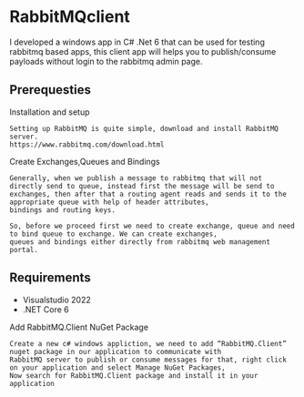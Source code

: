 # RabbitMQclient
I developed a windows app in C# .Net 6 that can be used for testing rabbitmq based apps, this client app will helps you to publish/consume payloads without login to the rabbitmq admin page.


## Prerequesties
Installation and setup
```
Setting up RabbitMQ is quite simple, download and install RabbitMQ server.
https://www.rabbitmq.com/download.html
```

Create Exchanges,Queues and Bindings
```
Generally, when we publish a message to rabbitmq that will not directly send to queue, instead first the message will be send to 
exchanges, then after that a routing agent reads and sends it to the appropriate queue with help of header attributes, 
bindings and routing keys.

So, before we proceed first we need to create exchange, queue and need to bind queue to exchange. We can create exchanges, 
queues and bindings either directly from rabbitmq web management portal.
```
## Requirements

* Visualstudio 2022
* .NET Core 6

Add RabbitMQ.Client NuGet Package
```
Create a new c# windows appliction, we need to add “RabbitMQ.Client” nuget package in our application to communicate with 
RabbitMQ server to publish or consume messages for that, right click on your application and select Manage NuGet Packages, 
Now search for RabbitMQ.Client package and install it in your application 
```
